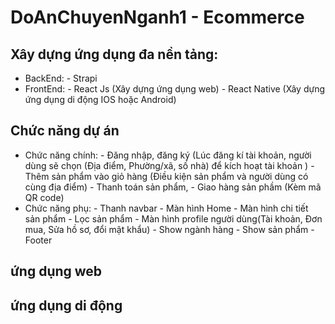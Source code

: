 # DoAnChuyenNganh1 - Ecommerce
## Xây dựng ứng dụng đa nền tảng:
* BackEnd: - Strapi
* FrontEnd: - React Js (Xây dựng ứng dụng web)
            - React Native (Xây dựng ứng dụng di động IOS hoặc Android)
## Chức năng dự án
- Chức năng chính: - Đăng nhập, đăng ký (Lúc đăng kí tài khoản, người dùng sẽ chọn (Địa điểm, Phường/xã, số nhà) để kích hoạt tài khoản )
                   - Thêm sản phẩm vào giỏ hàng (Điều kiện sản phẩm và người dùng có cùng địa điểm)
                   - Thanh toán sản phẩm, 
                   - Giao hàng sản phầm (Kèm mã QR code)
- Chức năng phụ: - Thanh navbar 
                 - Màn hình Home
                 - Màn hình chi tiết sản phẩm
                 - Lọc sản phẩm
                 - Màn hình profile người dùng(Tài khoản, Đơn mua, Sửa hồ sơ, đổi mật khẩu)
                 - Show ngành hàng
                 - Show sản phẩm
                 - Footer
## ứng dụng web
## ứng dụng di động

                 
